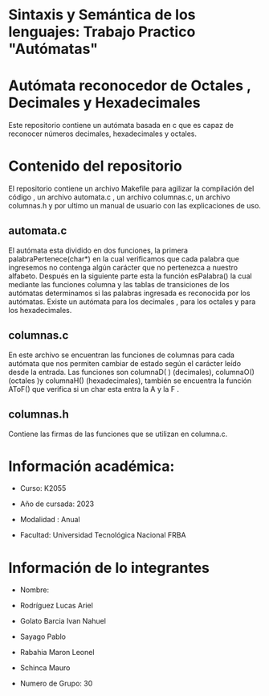# Sintaxis y Semántica de los lenguajes: Trabajo Practico "Autómatas"

# Autómata reconocedor de Octales , Decimales y Hexadecimales

Este repositorio contiene un autómata basada en c que es capaz de reconocer números decimales, hexadecimales y octales.


# Contenido del repositorio

El repositorio contiene un archivo Makefile para agilizar la compilación del código , un archivo automata.c , un archivo columnas.c, un archivo columnas.h y por ultimo un manual de usuario con las explicaciones de uso.

## automata.c
El autómata esta dividido en dos funciones, la primera palabraPertenece(char*) en la cual verificamos que cada palabra que ingresemos no contenga algún carácter que no pertenezca a nuestro alfabeto. Después en la siguiente parte esta la función esPalabra() la cual mediante las funciones columna y las tablas de transiciones de los autómatas determinamos si las palabras ingresada es reconocida por los autómatas. Existe un autómata para los decimales , para los octales y para los hexadecimales. 

## columnas.c
En este archivo se encuentran las funciones de columnas para cada autómata que nos permiten cambiar de estado según el carácter leído desde la entrada. Las funciones son columnaD( ) (decimales), columnaO() (octales )y columnaH() (hexadecimales), también se encuentra la función AToF() que verifica si un char esta entra la A y la F .
## columnas.h
Contiene las firmas de las funciones que se utilizan en columna.c.



# Información académica:

  

- Curso: K2055

- Año de cursada: 2023

- Modalidad : Anual

- Facultad: Universidad Tecnológica Nacional FRBA

  

# Información de lo integrantes

- Nombre:

- Rodríguez Lucas Ariel

- Golato Barcia Ivan Nahuel

- Sayago Pablo

- Rabahia Maron Leonel

- Schinca Mauro

- Numero de Grupo: 30